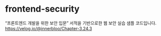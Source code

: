 # frontend-security
“프론트엔드 개발을 위한 보안 입문” 서적을 기반으로한 웹 보안 실습 샘플 코드입니다.
https://velog.io/@innerbloo/Chapter-3.24.3
